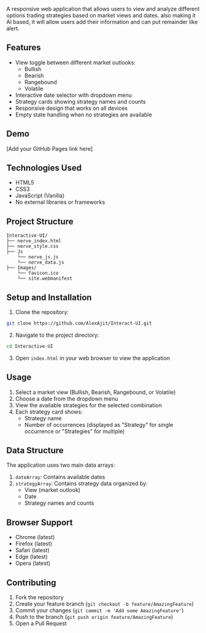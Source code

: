A responsive web application that allows users to view and analyze different options trading strategies based on market views and dates. also making it AI based, it will allow users add their information and can put remainder like alert.

## Features

- View toggle between different market outlooks:
  - Bullish
  - Bearish
  - Rangebound
  - Volatile
- Interactive date selector with dropdown menu
- Strategy cards showing strategy names and counts
- Responsive design that works on all devices
- Empty state handling when no strategies are available

## Demo

[Add your GitHub Pages link here]

## Technologies Used

- HTML5
- CSS3
- JavaScript (Vanilla)
- No external libraries or frameworks

## Project Structure

```
Interactive-UI/
├── nerve_index.html
├── nerve_style.css
├── Js
    └── nerve_js.js
    └── nerve_data.js
├── Images/
    └── favicon.ico
    └── site.webmanifest
```

## Setup and Installation

1. Clone the repository:
```bash
git clone https://github.com/AlexAjit/Interact-UI.git
```

2. Navigate to the project directory:
```bash
cd Interactive-UI
```

3. Open `index.html` in your web browser to view the application

## Usage

1. Select a market view (Bullish, Bearish, Rangebound, or Volatile)
2. Choose a date from the dropdown menu
3. View the available strategies for the selected combination
4. Each strategy card shows:
   - Strategy name
   - Number of occurrences (displayed as "Strategy" for single occurrence or "Strategies" for multiple)

## Data Structure

The application uses two main data arrays:

1. `dateArray`: Contains available dates
2. `strategyArray`: Contains strategy data organized by:
   - View (market outlook)
   - Date
   - Strategy names and counts

## Browser Support

- Chrome (latest)
- Firefox (latest)
- Safari (latest)
- Edge (latest)
- Opera (latest)

## Contributing

1. Fork the repository
2. Create your feature branch (`git checkout -b feature/AmazingFeature`)
3. Commit your changes (`git commit -m 'Add some AmazingFeature'`)
4. Push to the branch (`git push origin feature/AmazingFeature`)
5. Open a Pull Request
